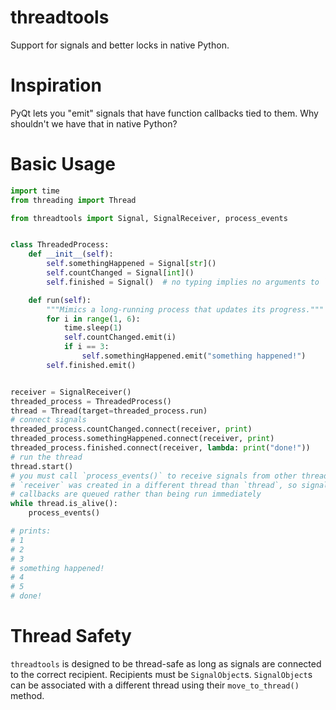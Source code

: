 # threadtools
Support for signals and better locks in native Python.

# Inspiration
PyQt lets you "emit" signals that have function callbacks tied to them. Why shouldn't we have that in native Python?

# Basic Usage
```python
import time
from threading import Thread

from threadtools import Signal, SignalReceiver, process_events


class ThreadedProcess:
    def __init__(self):
        self.somethingHappened = Signal[str]()
        self.countChanged = Signal[int]()
        self.finished = Signal()  # no typing implies no arguments to `emit()`

    def run(self):
        """Mimics a long-running process that updates its progress."""
        for i in range(1, 6):
            time.sleep(1)
            self.countChanged.emit(i)
            if i == 3:
                self.somethingHappened.emit("something happened!")
        self.finished.emit()


receiver = SignalReceiver()
threaded_process = ThreadedProcess()
thread = Thread(target=threaded_process.run)
# connect signals
threaded_process.countChanged.connect(receiver, print)
threaded_process.somethingHappened.connect(receiver, print)
threaded_process.finished.connect(receiver, lambda: print("done!"))
# run the thread
thread.start()
# you must call `process_events()` to receive signals from other threads
# `receiver` was created in a different thread than `thread`, so signal
# callbacks are queued rather than being run immediately
while thread.is_alive():
    process_events()

# prints:
# 1
# 2
# 3
# something happened!
# 4
# 5
# done!
```

# Thread Safety
`threadtools` is designed to be thread-safe as long as signals are connected to the correct recipient. Recipients must be `SignalObject`s. `SignalObject`s can be associated with a different thread using their `move_to_thread()` method.
